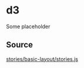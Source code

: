 # d3

Some placeholder


## Source
[stories/basic-layout/stories.js](https://github.com/uber/graph.gl/blob/master/stories/basic-layout/stories.js)
